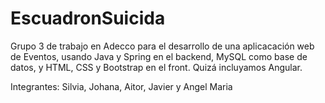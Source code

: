 # EscuadronSuicida
Grupo 3 de trabajo en Adecco para el desarrollo de una aplicacación web de Eventos, usando Java y Spring en el backend, MySQL como base de datos, y HTML, CSS y Bootstrap en el front. Quizá incluyamos Angular. 

Integrantes: Silvia, Johana, Aitor, Javier y Angel Maria
